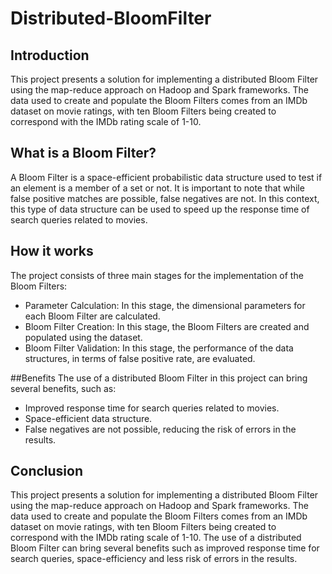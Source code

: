 # Distributed-BloomFilter

## Introduction
This project presents a solution for implementing a distributed Bloom Filter using the map-reduce approach on Hadoop and Spark frameworks. The data used to create and populate the Bloom Filters comes from an IMDb dataset on movie ratings, with ten Bloom Filters being created to correspond with the IMDb rating scale of 1-10.

## What is a Bloom Filter?
A Bloom Filter is a space-efficient probabilistic data structure used to test if an element is a member of a set or not. It is important to note that while false positive matches are possible, false negatives are not. In this context, this type of data structure can be used to speed up the response time of search queries related to movies.

## How it works
The project consists of three main stages for the implementation of the Bloom Filters:

- Parameter Calculation: In this stage, the dimensional parameters for each Bloom Filter are calculated.
- Bloom Filter Creation: In this stage, the Bloom Filters are created and populated using the dataset.
- Bloom Filter Validation: In this stage, the performance of the data structures, in terms of false positive rate, are evaluated.

##Benefits
The use of a distributed Bloom Filter in this project can bring several benefits, such as:

- Improved response time for search queries related to movies.
- Space-efficient data structure.
- False negatives are not possible, reducing the risk of errors in the results.

## Conclusion
This project presents a solution for implementing a distributed Bloom Filter using the map-reduce approach on Hadoop and Spark frameworks. The data used to create and populate the Bloom Filters comes from an IMDb dataset on movie ratings, with ten Bloom Filters being created to correspond with the IMDb rating scale of 1-10. The use of a distributed Bloom Filter can bring several benefits such as improved response time for search queries, space-efficiency and less risk of errors in the results.
